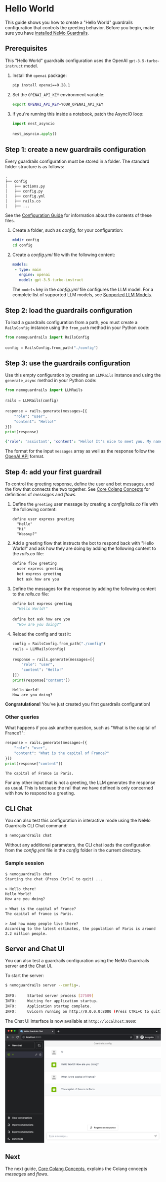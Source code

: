 # Hello World

This guide shows you how to create a "Hello World" guardrails configuration that controls the greeting behavior. Before you begin, make sure you have [installed NeMo Guardrails](../../getting_started/installation-guide.md).

## Prerequisites

This "Hello World" guardrails configuration uses the OpenAI `gpt-3.5-turbo-instruct` model.

1. Install the `openai` package:

   ```bash
   pip install openai==0.28.1
   ```

2. Set the `OPENAI_API_KEY` environment variable:

   ```bash
   export OPENAI_API_KEY=YOUR_OPENAI_API_KEY
   ```

3. If you're running this inside a notebook, patch the AsyncIO loop:

   ```python
   import nest_asyncio

   nest_asyncio.apply()
   ```

## Step 1: create a new guardrails configuration

Every guardrails configuration must be stored in a folder. The standard folder structure is as follows:

```
.
├── config
│   ├── actions.py
│   ├── config.py
│   ├── config.yml
│   ├── rails.co
│   ├── ...
```
See the [Configuration Guide](../../user_guides/configuration-guide.md) for information about the contents of these files.

1. Create a folder, such as *config*, for your configuration:

   ```bash
   mkdir config
   cd config
   ```

2. Create a *config.yml* file with the following content:

   ```yaml
   models:
    - type: main
      engine: openai
      model: gpt-3.5-turbo-instruct
   ```

   The `models` key in the *config.yml* file configures the LLM model. For a complete list of supported LLM models, see [Supported LLM Models](../../user_guides/configuration-guide.md#supported-llm-models).

## Step 2: load the guardrails configuration

To load a guardrails configuration from a path, you must create a `RailsConfig` instance using the `from_path` method in your Python code:

```python
from nemoguardrails import RailsConfig

config = RailsConfig.from_path("./config")
```

## Step 3: use the guardrails configuration

Use this empty configuration by creating an `LLMRails` instance and using the `generate_async` method in your Python code:

```python
from nemoguardrails import LLMRails

rails = LLMRails(config)

response = rails.generate(messages=[{
    "role": "user",
    "content": "Hello!"
}])
print(response)
```

```yaml
{'role': 'assistant', 'content': "Hello! It's nice to meet you. My name is Assistant. How can I help you today?"}
```

The format for the input `messages` array as well as the response follow the [OpenAI API](https://platform.openai.com/docs/guides/text-generation/chat-completions-api) format.

## Step 4: add your first guardrail

To control the greeting response, define the user and bot messages, and the flow that connects the two together. See [Core Colang Concepts](../2_core_colang_concepts/README.md) for definitions of *messages* and *flows*.

1. Define the `greeting` user message by creating a *config/rails.co* file with the following content:

   ```colang
   define user express greeting
     "Hello"
     "Hi"
     "Wassup?"
   ```

2. Add a greeting flow that instructs the bot to respond back with "Hello World!" and ask how they are doing by adding the following content to the *rails.co* file:

   ```python
   define flow greeting
     user express greeting
     bot express greeting
     bot ask how are you
   ```

3. Define the messages for the response by adding the following content to the *rails.co* file:

   ```python
   define bot express greeting
     "Hello World!"

   define bot ask how are you
     "How are you doing?"
   ```

4. Reload the config and test it:

   ```python
   config = RailsConfig.from_path("./config")
   rails = LLMRails(config)

   response = rails.generate(messages=[{
       "role": "user",
       "content": "Hello!"
   }])
   print(response["content"])
   ```

   ```
   Hello World!
   How are you doing?
   ```

**Congratulations!** You've just created you first guardrails configuration!

### Other queries

What happens if you ask another question, such as "What is the capital of France?":

```python
response = rails.generate(messages=[{
    "role": "user",
    "content": "What is the capital of France?"
}])
print(response["content"])
```

```
The capital of France is Paris.
```

For any other input that is not a greeting, the LLM generates the response as usual. This is because the rail that we have defined is only concerned with how to respond to a greeting.

## CLI Chat

You can also test this configuration in interactive mode using the NeMo Guardrails CLI Chat command:

```bash
$ nemoguardrails chat
```

Without any additional parameters, the CLI chat loads the configuration from the *config.yml* file in the *config* folder in the current directory.

### Sample session

```
$ nemoguardrails chat
Starting the chat (Press Ctrl+C to quit) ...

> Hello there!
Hello World!
How are you doing?

> What is the capital of France?
The capital of france is Paris.

> And how many people live there?
According to the latest estimates, the population of Paris is around 2.2 million people.
```

## Server and Chat UI

You can also test a guardrails configuration using the NeMo Guardrails server and the Chat UI.

To start the server:

```bash
$ nemoguardrails server --config=.

INFO:     Started server process [27509]
INFO:     Waiting for application startup.
INFO:     Application startup complete.
INFO:     Uvicorn running on http://0.0.0.0:8000 (Press CTRL+C to quit)
```

The Chat UI interface is now available at `http://localhost:8000`:

![hello-world-server-ui.png](../../_assets/images/hello-world-server-ui.png)

## Next

The next guide, [Core Colang Concepts](../2_core_colang_concepts/README.md), explains the Colang concepts *messages* and *flows*.
